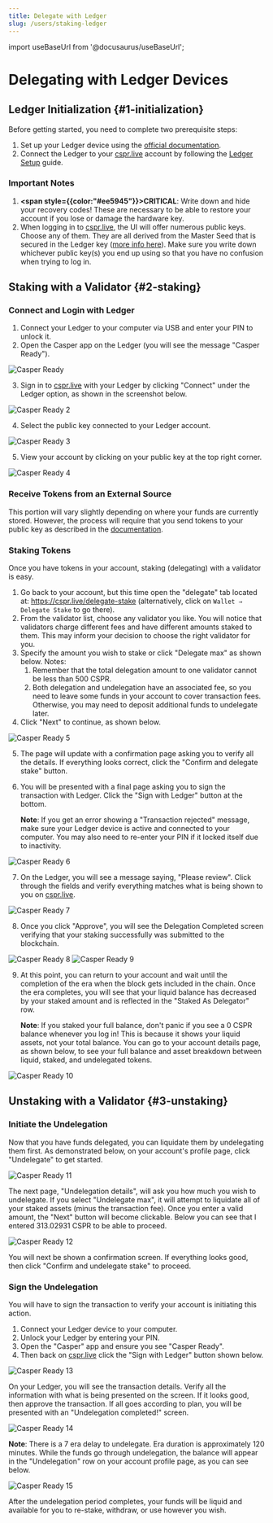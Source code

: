 ```yaml
---
title: Delegate with Ledger
slug: /users/staking-ledger
---
```


import useBaseUrl from '@docusaurus/useBaseUrl';

# Delegating with Ledger Devices

## Ledger Initialization {#1-initialization}

Before getting started, you need to complete two prerequisite steps:

1. Set up your Ledger device using the [official documentation](https://support.ledger.com/hc/en-us/articles/4416379141009-Casper-CSPR-?docs=true).
2. Connect the Ledger to your [cspr.live](https://cspr.live/) account by following the [Ledger Setup](./ledger-setup.md) guide.

### **Important Notes**

1. **<span style={{color:"#ee5945"}}>CRITICAL</span>**: Write down and hide your recovery codes! These are necessary to be able to restore your account if you lose or damage the hardware key.
2. When logging in to [cspr.live](https://cspr.live/), the UI will offer numerous public keys. Choose any of them. They are all derived from the Master Seed that is secured in the Ledger key ([more info here](https://www.ledger.com/academy/crypto/where-are-my-coins)). Make sure you write down whichever public key(s) you end up using so that you have no confusion when trying to log in.

## Staking with a Validator {#2-staking}

### Connect and Login with Ledger

1. Connect your Ledger to your computer via USB and enter your PIN to unlock it.
2. Open the Casper app on the Ledger (you will see the message "Casper Ready").

![Casper Ready](./ledger-cspr-live/staking/ledger1.png)

3. Sign in to [cspr.live](https://cspr.live/) with your Ledger by clicking "Connect" under the Ledger option, as shown in the screenshot below.

![Casper Ready 2](./ledger-cspr-live/staking/ledger2.png)

4. Select the public key connected to your Ledger account.

![Casper Ready 3](./ledger-cspr-live/staking/ledger3.png)

5. View your account by clicking on your public key at the top right corner.

![Casper Ready 4](./ledger-cspr-live/staking/ledger4.png)

### Receive Tokens from an External Source

This portion will vary slightly depending on where your funds are currently stored. However, the process will require that you send tokens to your public key as described in the [documentation](./ledger-setup.md#receive-tokens).

### Staking Tokens

Once you have tokens in your account, staking (delegating) with a validator is easy.

1. Go back to your account, but this time open the "delegate" tab located at: https://cspr.live/delegate-stake (alternatively, click on `Wallet ⇒ Delegate Stake` to go there).
2. From the validator list, choose any validator you like. You will notice that validators charge different fees and have different amounts staked to them. This may inform your decision to choose the right validator for you.
3. Specify the amount you wish to stake or click "Delegate max" as shown below. Notes:
   1. Remember that the total delegation amount to one validator cannot be less than 500 CSPR.
   2. Both delegation and undelegation have an associated fee, so you need to leave some funds in your account to cover transaction fees. Otherwise, you may need to deposit additional funds to undelegate later.
4. Click "Next" to continue, as shown below.

![Casper Ready 5](./ledger-cspr-live/staking/ledger5.png)

5. The page will update with a confirmation page asking you to verify all the details. If everything looks correct, click the "Confirm and delegate stake" button.
6. You will be presented with a final page asking you to sign the transaction with Ledger. Click the "Sign with Ledger" button at the bottom.

    **Note**: If you get an error showing a "Transaction rejected" message, make sure your Ledger device is active and connected to your computer. You may also need to re-enter your PIN if it locked itself due to inactivity.

![Casper Ready 6](./ledger-cspr-live/staking/ledger6.png)

7. On the Ledger, you will see a message saying, "Please review". Click through the fields and verify everything matches what is being shown to you on [cspr.live](https://cspr.live).

![Casper Ready 7](./ledger-cspr-live/staking/ledger7.png)

8. Once you click "Approve", you will see the Delegation Completed screen verifying that your staking successfully was submitted to the blockchain.

![Casper Ready 8](./ledger-cspr-live/staking/ledger8.png)
![Casper Ready 9](./ledger-cspr-live/staking/ledger9.png)

9. At this point, you can return to your account and wait until the completion of the era when the block gets included in the chain. Once the era completes, you will see that your liquid balance has decreased by your staked amount and is reflected in the "Staked As Delegator" row.

    **Note**: If you staked your full balance, don't panic if you see a 0 CSPR balance whenever you log in! This is because it shows your liquid assets, not your total balance. You can go to your account details page, as shown below, to see your full balance and asset breakdown between liquid, staked, and undelegated tokens.

![Casper Ready 10](./ledger-cspr-live/staking/ledger10.png)

## Unstaking with a Validator {#3-unstaking}

### Initiate the Undelegation

Now that you have funds delegated, you can liquidate them by undelegating them first. As demonstrated below, on your account's profile page, click "Undelegate" to get started.

![Casper Ready 11](./ledger-cspr-live/staking/ledger11.png)

The next page, "Undelegation details", will ask you how much you wish to undelegate. If you select "Undelegate max", it will attempt to liquidate all of your staked assets (minus the transaction fee). Once you enter a valid amount, the "Next" button will become clickable. Below you can see that I entered 313.02931 CSPR to be able to proceed.

![Casper Ready 12](./ledger-cspr-live/staking/ledger12.png)

You will next be shown a confirmation screen. If everything looks good, then click "Confirm and undelegate stake" to proceed.

### Sign the Undelegation

You will have to sign the transaction to verify your account is initiating this action.

1. Connect your Ledger device to your computer.
2. Unlock your Ledger by entering your PIN.
3. Open the "Casper" app and ensure you see "Casper Ready".
4. Then back on [cspr.live](https://cspr.live) click the "Sign with Ledger" button shown below.

![Casper Ready 13](./ledger-cspr-live/staking/ledger13.png)

On your Ledger, you will see the transaction details. Verify all the information with what is being presented on the screen. If it looks good, then approve the transaction. If all goes according to plan, you will be presented with an "Undelegation completed!" screen.

![Casper Ready 14](./ledger-cspr-live/staking/ledger14.png)

**Note**: There is a 7 era delay to undelegate. Era duration is approximately 120 minutes. While the funds go through undelegation, the balance will appear in the "Undelegation" row on your account profile page, as you can see below.

![Casper Ready 15](./ledger-cspr-live/staking/ledger15.png)

After the undelegation period completes, your funds will be liquid and available for you to re-stake, withdraw, or use however you wish.
